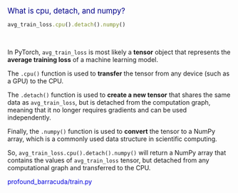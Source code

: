 <span style="color:#000088;font-size:larger;">What is cpu, detach, and numpy?</span>

```ruby
avg_train_loss.cpu().detach().numpy()
```

<br>

In PyTorch, `avg_train_loss` is most likely a **tensor** object that represents the **average training loss** of a machine learning model. 

The `.cpu()` function is used to **transfer** the tensor from any device (such as a GPU) to the CPU.

The `.detach()` function is used to **create a new tensor** that shares the same data as `avg_train_loss`, but is detached from the computation graph, meaning that it no longer requires gradients and can be used independently.

Finally, the `.numpy()` function is used to **convert** the tensor to a NumPy array, which is a commonly used data structure in scientific computing.

So, `avg_train_loss.cpu().detach().numpy()` will return a NumPy array that contains the values of `avg_train_loss` tensor, but detached from any computational graph and transferred to the CPU.

<span style="color:#0000dd;">profound_barracuda/train.py</span>
